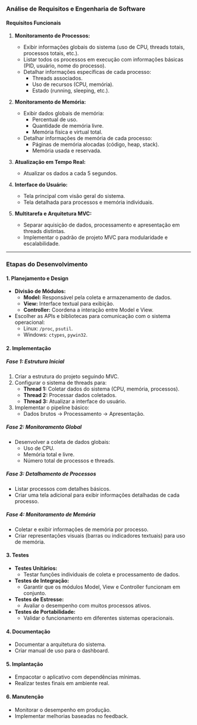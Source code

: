### **Análise de Requisitos e Engenharia de Software**

#### **Requisitos Funcionais**
1. **Monitoramento de Processos:**
   - Exibir informações globais do sistema (uso de CPU, threads totais, processos totais, etc.).
   - Listar todos os processos em execução com informações básicas (PID, usuário, nome do processo).
   - Detalhar informações específicas de cada processo:
     - Threads associados.
     - Uso de recursos (CPU, memória).
     - Estado (running, sleeping, etc.).

2. **Monitoramento de Memória:**
   - Exibir dados globais de memória:
     - Percentual de uso.
     - Quantidade de memória livre.
     - Memória física e virtual total.
   - Detalhar informações de memória de cada processo:
     - Páginas de memória alocadas (código, heap, stack).
     - Memória usada e reservada.

3. **Atualização em Tempo Real:**
   - Atualizar os dados a cada 5 segundos.

4. **Interface do Usuário:**
   - Tela principal com visão geral do sistema.
   - Tela detalhada para processos e memória individuais.

5. **Multitarefa e Arquitetura MVC:**
   - Separar aquisição de dados, processamento e apresentação em threads distintas.
   - Implementar o padrão de projeto MVC para modularidade e escalabilidade.

---

### **Etapas do Desenvolvimento**
#### **1. Planejamento e Design**
   - **Divisão de Módulos:**
     - **Model:** Responsável pela coleta e armazenamento de dados.
     - **View:** Interface textual para exibição.
     - **Controller:** Coordena a interação entre Model e View.
   - Escolher as APIs e bibliotecas para comunicação com o sistema operacional:
     - Linux: `/proc`, `psutil`.
     - Windows: `ctypes`, `pywin32`.

#### **2. Implementação**
##### **Fase 1: Estrutura Inicial**
   1. Criar a estrutura do projeto seguindo MVC.
   2. Configurar o sistema de threads para:
      - **Thread 1:** Coletar dados do sistema (CPU, memória, processos).
      - **Thread 2:** Processar dados coletados.
      - **Thread 3:** Atualizar a interface do usuário.
   3. Implementar o pipeline básico:
      - Dados brutos → Processamento → Apresentação.

##### **Fase 2: Monitoramento Global**
   - Desenvolver a coleta de dados globais:
     - Uso de CPU.
     - Memória total e livre.
     - Número total de processos e threads.

##### **Fase 3: Detalhamento de Processos**
   - Listar processos com detalhes básicos.
   - Criar uma tela adicional para exibir informações detalhadas de cada processo.

##### **Fase 4: Monitoramento de Memória**
   - Coletar e exibir informações de memória por processo.
   - Criar representações visuais (barras ou indicadores textuais) para uso de memória.

#### **3. Testes**
   - **Testes Unitários:**
     - Testar funções individuais de coleta e processamento de dados.
   - **Testes de Integração:**
     - Garantir que os módulos Model, View e Controller funcionam em conjunto.
   - **Testes de Estresse:**
     - Avaliar o desempenho com muitos processos ativos.
   - **Testes de Portabilidade:**
     - Validar o funcionamento em diferentes sistemas operacionais.

#### **4. Documentação**
   - Documentar a arquitetura do sistema.
   - Criar manual de uso para o dashboard.

#### **5. Implantação**
   - Empacotar o aplicativo com dependências mínimas.
   - Realizar testes finais em ambiente real.

#### **6. Manutenção**
   - Monitorar o desempenho em produção.
   - Implementar melhorias baseadas no feedback.

